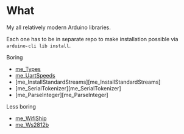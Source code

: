 # What

My all relatively modern Arduino libraries.

Each one has to be in separate repo to make installation possible
via `arduino-cli lib install`.

Boring
  * [me_Types][me_Types]
  * [me_UartSpeeds][me_UartSpeeds]
  * [me_InstallStandardStreams][me_InstallStandardStreams]
  * [me_SerialTokenizer][me_SerialTokenizer]
  * [me_ParseInteger][me_ParseInteger]

Less boring
  * [me_WifiShip][me_WifiShip]
  * [me_Ws2812b][me_Ws2812b]

[me_Types]: https://github.com/martin-eden/Embedded-me_Types
[me_UartSpeeds]: https://github.com/martin-eden/Embedded-me_UartSpeeds

[me_WifiShip]: https://github.com/martin-eden/EmbeddedCpp_me_WifiShip
[me_Ws2812b]: https://github.com/martin-eden/EmbeddedCpp-me_Ws2812b
